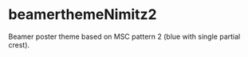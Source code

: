 # beamerthemeNimitz2
Beamer poster theme based on MSC pattern 2 (blue with single partial crest). 

